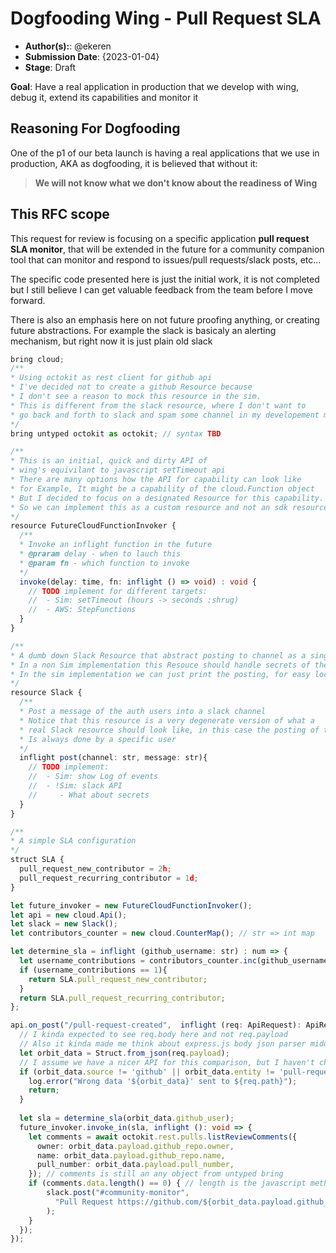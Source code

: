 # Dogfooding Wing - Pull Request SLA 

- **Author(s):**: @ekeren
- **Submission Date**: {2023-01-04}
- **Stage**: Draft

**Goal**: Have a real application in production that we develop with wing, debug it, extend its capabilities and monitor it

## Reasoning For Dogfooding

One of the p1 of our beta launch is having a real applications that we use in production,
AKA as dogfooding, it is believed that without it: 
> **We will not know what we don't know about the readiness of Wing**

## This RFC scope

This request for review is focusing on a specific application **pull request SLA monitor**,
that will be extended in the future for a community companion tool that can monitor 
and respond to issues/pull requests/slack posts, etc... 

The specific code presented here is just the initial work, it is not completed but I still believe I can 
get valuable feedback from the team before I move forward. 

There is also an emphasis here on not future proofing anything, or creating future abstractions.
For example the slack is basicaly an alerting mechanism, but right now it is just plain old slack 

```ts (wing)
bring cloud;
/** 
* Using octokit as rest client for github api
* I've decided not to create a github Resource because
* I don't see a reason to mock this resource in the sim.
* This is different from the slack resource, where I don't want to
* go back and forth to slack and spam some channel in my developement mode.
*/ 
bring untyped octokit as octokit; // syntax TBD 

/**
* This is an initial, quick and dirty API of 
* wing's equivilant to javascript setTimeout api
* There are many options how the API for capability can look like
* for Example, It might be a capability of the cloud.Function object
* But I decided to focus on a designated Resource for this capability.
* So we can implement this as a custom resource and not an sdk resource (to begin with) 
*/ 
resource FutureCloudFunctionInvoker { 
  /**
  * Invoke an inflight function in the future
  * @praram delay - when to lauch this 
  * @param fn - which function to invoke
  */
  invoke(delay: time, fn: inflight () => void) : void {
    // TODO implement for different targets:
    //  - Sim: setTimeout (hours -> seconds :shrug) 
    //  - AWS: StepFunctions
  }
}

/**
* A dumb down Slack Resource that abstract posting to channel as a single user
* In a non Sim implementation this Resouce should handle secrets of the single user
* In the sim implementation we can just print the posting, for easy localhost debugging
*/
resource Slack {
  /** 
  * Post a message of the auth users into a slack channel
  * Notice that this resource is a very degenerate version of what a 
  * real Slack resource should look like, in this case the posting of the message
  * Is always done by a specific user
  */ 
  inflight post(channel: str, message: str){
    // TODO implement:
    //  - Sim: show Log of events 
    //  - !Sim: slack API 
    //     - What about secrets  
  }
}

/** 
* A simple SLA configuration
*/
struct SLA {
  pull_request_new_contributor = 2h;
  pull_request_recurring_contributor = 1d; 
}

let future_invoker = new FutureCloudFunctionInvoker();
let api = new cloud.Api();
let slack = new Slack();
let contributors_counter = new cloud.CounterMap(); // str => int map

let determine_sla = inflight (github_username: str) : num => {
  let username_contributions = contributors_counter.inc(github_username, 1);
  if (username_contributions == 1){
    return SLA.pull_request_new_contributor;
  } 
  return SLA.pull_request_recurring_contributor;
};

api.on_post("/pull-request-created",  inflight (req: ApiRequest): ApiResponse => {
  // I kinda expected to see req.body here and not req.payload
  // Also it kinda made me think about express.js body json parser middleware idea that we can "borrow"
  let orbit_data = Struct.from_json(req.payload); 
  // I assume we have a nicer API for this comparison, but I haven't checked yet
  if (orbit_data.source != 'github' || orbit_data.entity != 'pull-request' || orbit_data.action != 'created' ){
    log.error("Wrong data '${orbit_data}' sent to ${req.path}"); 
    return;
  }
  
  let sla = determine_sla(orbit_data.github_user);
  future_invoker.invoke_in(sla, inflight (): void => {
    let comments = await octokit.rest.pulls.listReviewComments({
      owner: orbit_data.payload.github_repo.owner,
      name: orbit_data.payload.github_repo.name,
      pull_number: orbit_data.payload.pull_number,
    }); // comments is still an any object from untyped bring
    if (comments.data.length() == 0) { // length is the javascript method
        slack.post("#community-monitor", 
          "Pull Request https://github.com/${orbit_data.payload.github_repo.owner}/${orbit_data.payload.github_repo.name}/pull/${orbit_data.payload.pull_number} requires some :love"
        );
    }
  });
});
```

